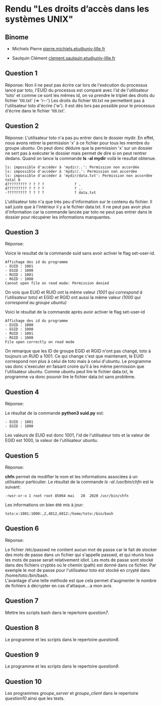 # Rendu "Les droits d’accès dans les systèmes UNIX"

## Binome

- Michiels Pierre pierre.michiels.etu@univ-lille.fr

- Saulquin Clément clement.saulquin.etu@univ-lille.fr

## Question 1

Réponse:
Non il ne peut pas écrire car lors de l'exécution du processus lancé par toto, l'EUID du processus est comparé avec l'id
de l'utilisateur 'toto' et comme ce sont les mêmes id, on va prendre le triplet des droits du fichier 'titi.txt' (=> 'r--')
Les droits du fichier titi.txt ne permettent pas à l'utilisateur toto d'écrire ('w').
Il est dès lors pas possible pour le processus d'écrire dans le fichier 'titi.txt'.

## Question 2

Réponse: L'utilisateur toto n'a pas pu entrer dans le dossier mydir. En effet, nous avons retirer la permission 'x' à ce fichier pour tous les membre du groupe ubuntu. On peut donc déduire que la permission 'x' sur un dossier ne sert pas à exécuter le dossier mais permet de dire si on peut rentrer dedans.
Quand on lance la commande **ls -al mydir** voilà le resultat obtenue.

```
ls: impossible d'accéder à 'mydir/..': Permission non accordée
ls: impossible d'accéder à 'mydir/.': Permission non accordée
ls: impossible d'accéder à 'mydir/data.txt': Permission non accordée
total 0
d????????? ? ? ? ?              ? .
d????????? ? ? ? ?              ? ..
-????????? ? ? ? ?              ? data.txt
```
L'utilisateur toto n'a que très peu d'information sur le contenu du fichier. 
Il sait juste que à l'intérieur il y a le fichier data.txt. 
Il ne peut pas avoir plus d'information car la commande lancée par toto 
ne peut pas entrer dans le dossier pour récupérer les informations manquantes.

## Question 3

Réponse:

Voice le resultat de la commande suid sans avoir activer le flag set-user-id.

```
Affichage des id du programme
- EUID : 1001
- EGID : 1000
- RUID : 1001
- RGID : 1000
Cannot open file on read mode: Permission denied
```
On vois que EUID et RUID ont la même valeur *(1001 qui correspond à l'utilisateur toto)* et EGID et RGID ont aussi la même valeur *(1000 qui correspond au groupe ubuntu)*

Voici le résultat de la commande après avoir activer le flag set-user-id

```
Affichage des id du programme
- EUID : 1000
- EGID : 1000
- RUID : 1001
- RGID : 1000
File open correctly on read mode
```
On remarque que les ID de groupe EGID et RGID n'ont pas changé, toto à toujours un RUID a 1001. 
Ce qui change c'est que maintenant, le EUID correspond non plus à celui de toto mais à celui d'ubuntu. 
Le programme vas donc s'executer en faisant croire qu'il à les même permission que l'utilisateur ubuntu. 
Comme ubuntu peut lire le fichier data.txt, le programme va donc pouvoir lire le fichier data.txt sans problème.

## Question 4

Réponse:

Le résultat de la commande **python3 suid.py** est:

```
- EUID : 1001
- EGID : 1000
```

Les valeurs de EUID est donc 1001, l'id de l'utilisateur toto et la valeur de EGID est 1000, 
la valeur de l'utilisateur ubuntu.

## Question 5

Réponse:

**chfn** permet de modifier le nom et les informations associées à un utilisateur particulier.
Le résultat de la commande *ls -al /usr/bin/chfn* est le suivant:

```
-rwsr-xr-x 1 root root 85064 mai   28  2020 /usr/bin/chfn
```

Les informations on bien été mis à jour:
```
toto:x:1001:1000:,2,4012,6012:/home/toto:/bin/bash 
``` 
## Question 6

Réponse:

Le fichier /etc/passwd ne contient aucun mot de passe 
car le fait de stocker des mots de passe dans un fichier qui s'appelle passwd, 
et qui réunis tous les mots de passe serait relativement idiot. 
Les mots de passe sont stocké dans des fichiers cryptés où le chemin (path) est donné dans ce fichier. 
Par exemple le mot de passe pour l'utilisateur toto est stocké en crypté dans /home/toto:/bin/bash.  
L'avantage d'une telle méthode est que cela permet d'augmenter le nombre de fichiers à décrypter 
en cas d'attaque....a mon avis.

## Question 7

Mettre les scripts bash dans le repertoire *question7*.

## Question 8

Le programme et les scripts dans le repertoire *question8*.

## Question 9

Le programme et les scripts dans le repertoire *question9*.

## Question 10

Les programmes *groupe_server* et *groupe_client* dans le repertoire
*question10* ainsi que les tests. 








